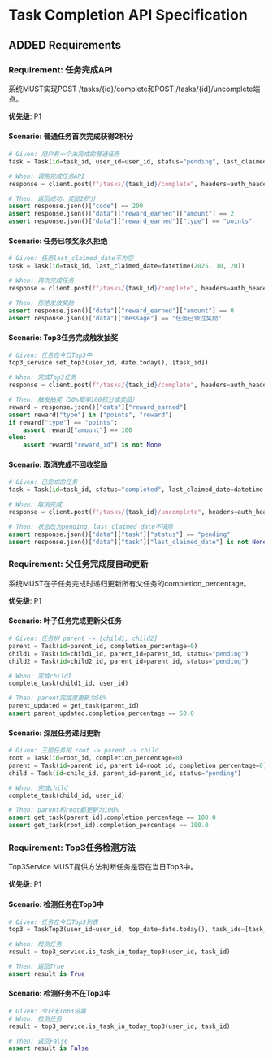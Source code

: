# Task Completion API Specification

## ADDED Requirements

### Requirement: 任务完成API
系统MUST实现POST /tasks/{id}/complete和POST /tasks/{id}/uncomplete端点。

**优先级**: P1

#### Scenario: 普通任务首次完成获得2积分
```python
# Given: 用户有一个未完成的普通任务
task = Task(id=task_id, user_id=user_id, status="pending", last_claimed_date=None)

# When: 调用完成任务API
response = client.post(f"/tasks/{task_id}/complete", headers=auth_headers)

# Then: 返回成功，奖励2积分
assert response.json()["code"] == 200
assert response.json()["data"]["reward_earned"]["amount"] == 2
assert response.json()["data"]["reward_earned"]["type"] == "points"
```

#### Scenario: 任务已领奖永久拒绝
```python
# Given: 任务last_claimed_date不为空
task = Task(id=task_id, last_claimed_date=datetime(2025, 10, 20))

# When: 再次完成任务
response = client.post(f"/tasks/{task_id}/complete", headers=auth_headers)

# Then: 拒绝发放奖励
assert response.json()["data"]["reward_earned"]["amount"] == 0
assert response.json()["data"]["message"] == "任务已领过奖励"
```

#### Scenario: Top3任务完成触发抽奖
```python
# Given: 任务在今日Top3中
top3_service.set_top3(user_id, date.today(), [task_id])

# When: 完成Top3任务
response = client.post(f"/tasks/{task_id}/complete", headers=auth_headers)

# Then: 触发抽奖（50%概率100积分或奖品）
reward = response.json()["data"]["reward_earned"]
assert reward["type"] in ["points", "reward"]
if reward["type"] == "points":
    assert reward["amount"] == 100
else:
    assert reward["reward_id"] is not None
```

#### Scenario: 取消完成不回收奖励
```python
# Given: 已完成的任务
task = Task(id=task_id, status="completed", last_claimed_date=datetime.now())

# When: 取消完成
response = client.post(f"/tasks/{task_id}/uncomplete", headers=auth_headers)

# Then: 状态改为pending，last_claimed_date不清除
assert response.json()["data"]["task"]["status"] == "pending"
assert response.json()["data"]["task"]["last_claimed_date"] is not None
```

### Requirement: 父任务完成度自动更新
系统MUST在子任务完成时递归更新所有父任务的completion_percentage。

**优先级**: P1

#### Scenario: 叶子任务完成更新父任务
```python
# Given: 任务树 parent -> [child1, child2]
parent = Task(id=parent_id, completion_percentage=0)
child1 = Task(id=child1_id, parent_id=parent_id, status="pending")
child2 = Task(id=child2_id, parent_id=parent_id, status="pending")

# When: 完成child1
complete_task(child1_id, user_id)

# Then: parent完成度更新为50%
parent_updated = get_task(parent_id)
assert parent_updated.completion_percentage == 50.0
```

#### Scenario: 深层任务递归更新
```python
# Given: 三层任务树 root -> parent -> child
root = Task(id=root_id, completion_percentage=0)
parent = Task(id=parent_id, parent_id=root_id, completion_percentage=0)
child = Task(id=child_id, parent_id=parent_id, status="pending")

# When: 完成child
complete_task(child_id, user_id)

# Then: parent和root都更新为100%
assert get_task(parent_id).completion_percentage == 100.0
assert get_task(root_id).completion_percentage == 100.0
```

### Requirement: Top3任务检测方法
Top3Service MUST提供方法判断任务是否在当日Top3中。

**优先级**: P1

#### Scenario: 检测任务在Top3中
```python
# Given: 任务在今日Top3列表
top3 = TaskTop3(user_id=user_id, top_date=date.today(), task_ids=[task_id])

# When: 检测任务
result = top3_service.is_task_in_today_top3(user_id, task_id)

# Then: 返回True
assert result is True
```

#### Scenario: 检测任务不在Top3中
```python
# Given: 今日无Top3设置
# When: 检测任务
result = top3_service.is_task_in_today_top3(user_id, task_id)

# Then: 返回False
assert result is False
```
